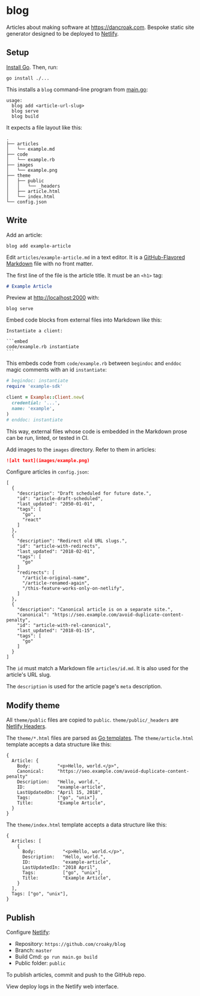 # blog

Articles about making software at <https://dancroak.com>.
Bespoke static site generator
designed to be deployed to [Netlify](https://www.netlify.com/).

## Setup

[Install Go](https://dancroak.com/install-or-upgrade-go-on-macos).
Then, run:

```
go install ./...
```

This installs a `blog` command-line program from [main.go](main.go):

```
usage:
  blog add <article-url-slug>
  blog serve
  blog build
```

It expects a file layout like this:

```
.
├── articles
│   └── example.md
├── code
│   └── example.rb
├── images
│   └── example.png
├── theme
│   ├── public
│   │   └── _headers
│   ├── article.html
│   └── index.html
└── config.json
```

## Write

Add an article:

```
blog add example-article
```

Edit `articles/example-article.md` in a text editor.
It is a [GitHub-Flavored Markdown](https://github.github.com/gfm/) file
with no front matter.

The first line of the file is the article title.
It must be an `<h1>` tag:

```md
# Example Article
```

Preview at <http://localhost:2000> with:

```
blog serve
```

Embed code blocks from external files into Markdown like this:

    Instantiate a client:

    ```embed
    code/example.rb instantiate
    ```

This embeds code from `code/example.rb`
between `begindoc` and `enddoc` magic comments
with an id `instantiate`:

```ruby
# begindoc: instantiate
require 'example-sdk'

client = Example::Client.new(
  credential: '...',
  name: 'example',
)
# enddoc: instantiate
```

This way, external files whose code is embedded in the Markdown prose
can be run, linted, or tested in CI.

Add images to the `images` directory.
Refer to them in articles:

```md
![alt text](images/example.png)
```

Configure articles in `config.json`:

```
[
  {
    "description": "Draft scheduled for future date.",
    "id": "article-draft-scheduled",
    "last_updated": "2050-01-01",
    "tags": [
      "go",
      "react"
    ]
  },
  {
    "description": "Redirect old URL slugs.",
    "id": "article-with-redirects",
    "last_updated": "2018-02-01",
    "tags": [
      "go"
    ]
    "redirects": [
      "/article-original-name",
      "/article-renamed-again",
      "/this-feature-works-only-on-netlify",
    ]
  },
  {
    "description": "Canonical article is on a separate site.",
    "canonical": "https://seo.example.com/avoid-duplicate-content-penalty",
    "id": "article-with-rel-canonical",
    "last_updated": "2018-01-15",
    "tags": [
      "go"
    ]
  }
]
```

The `id` must match a Markdown file `articles/id.md`.
It is also used for the article's URL slug.

The `description` is used for the article page's `meta` description.

## Modify theme

All `theme/public` files are copied to `public`.
`theme/public/_headers` are
[Netlify Headers](https://www.netlify.com/docs/headers-and-basic-auth/).

The `theme/*.html` files
are parsed as [Go templates](https://gowebexamples.com/templates/).
The `theme/article.html` template accepts a data structure like this:

```
{
  Article: {
    Body:          "<p>Hello, world.</p>",
    Canonical:     "https://seo.example.com/avoid-duplicate-content-penalty"
    Description:   "Hello, world.",
    ID:            "example-article",
    LastUpdatedOn: "April 15, 2018",
    Tags:          ["go", "unix"],
    Title:         "Example Article",
  }
}
```

The `theme/index.html` template accepts a data structure like this:

```
{
  Articles: [
    {
      Body:          "<p>Hello, world.</p>",
      Description:   "Hello, world.",
      ID:            "example-article",
      LastUpdatedIn: "2018 April",
      Tags:          ["go", "unix"],
      Title:         "Example Article",
    }
  ],
  Tags: ["go", "unix"],
}
```

## Publish

Configure [Netlify](https://www.netlify.com):

* Repository: `https://github.com/croaky/blog`
* Branch: `master`
* Build Cmd: `go run main.go build`
* Public folder: `public`

To publish articles, commit and push to the GitHub repo.

View deploy logs in the Netlify web interface.
